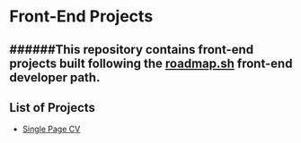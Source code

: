 # Front-End Projects

######This repository contains front-end projects built following the [roadmap.sh](https://www.roadmap.sh) front-end developer path.
---
## List of Projects
- [Single Page CV](https://roadmap.sh/projects/single-page-cv)
